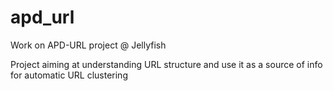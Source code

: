 # apd_url
Work on APD-URL project @ Jellyfish

Project aiming at understanding URL structure and use it as a source of info for automatic URL clustering
